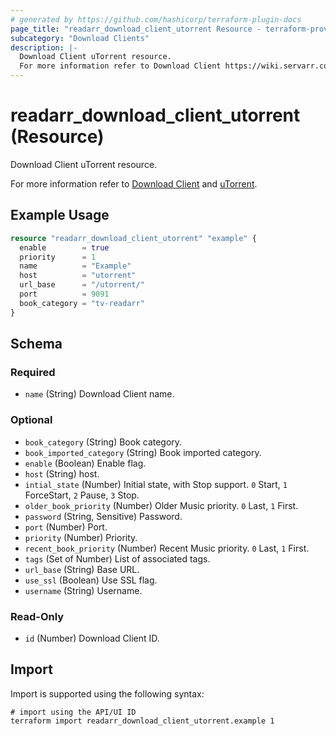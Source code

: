 ```yaml
---
# generated by https://github.com/hashicorp/terraform-plugin-docs
page_title: "readarr_download_client_utorrent Resource - terraform-provider-readarr"
subcategory: "Download Clients"
description: |-
  Download Client uTorrent resource.
  For more information refer to Download Client https://wiki.servarr.com/readarr/settings#download-clients and uTorrent https://wiki.servarr.com/readarr/supported#utorrent.
---
```


# readarr_download_client_utorrent (Resource)

<!-- subcategory:Download Clients -->Download Client uTorrent resource.
For more information refer to [Download Client](https://wiki.servarr.com/readarr/settings#download-clients) and [uTorrent](https://wiki.servarr.com/readarr/supported#utorrent).

## Example Usage

```terraform
resource "readarr_download_client_utorrent" "example" {
  enable        = true
  priority      = 1
  name          = "Example"
  host          = "utorrent"
  url_base      = "/utorrent/"
  port          = 9091
  book_category = "tv-readarr"
}
```

<!-- schema generated by tfplugindocs -->
## Schema

### Required

- `name` (String) Download Client name.

### Optional

- `book_category` (String) Book category.
- `book_imported_category` (String) Book imported category.
- `enable` (Boolean) Enable flag.
- `host` (String) host.
- `intial_state` (Number) Initial state, with Stop support. `0` Start, `1` ForceStart, `2` Pause, `3` Stop.
- `older_book_priority` (Number) Older Music priority. `0` Last, `1` First.
- `password` (String, Sensitive) Password.
- `port` (Number) Port.
- `priority` (Number) Priority.
- `recent_book_priority` (Number) Recent Music priority. `0` Last, `1` First.
- `tags` (Set of Number) List of associated tags.
- `url_base` (String) Base URL.
- `use_ssl` (Boolean) Use SSL flag.
- `username` (String) Username.

### Read-Only

- `id` (Number) Download Client ID.

## Import

Import is supported using the following syntax:

```shell
# import using the API/UI ID
terraform import readarr_download_client_utorrent.example 1
```
